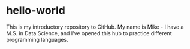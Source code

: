 # hello-world
This is my introductory repository to GitHub. My name is Mike - I have a M.S. in Data Science, and I've opened this hub to practice different programming languages.
